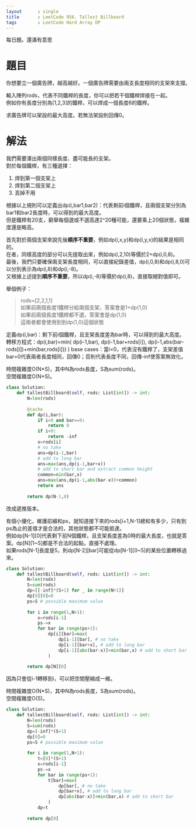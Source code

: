 ```yaml
--- 
layout      : single
title       : LeetCode 956. Tallest Billboard
tags        : LeetCode Hard Array DP
---
```

每日題。還滿有意思

# 題目
你想要立一個廣告牌，越高越好。一個廣告牌需要由兩支長度相同的支架來支撐。  

輸入陣列rods，代表不同鐵桿的長度，你可以把若干個鐵桿焊接在一起。  
例如你有長度分別為[1,2,3]的鐵桿，可以焊成一個長度6的鐵桿。  

求廣告牌可以架設的最大高度。若無法架設則回傳0。  

# 解法
我們需要湊出兩個同樣長度、盡可能長的支架。  
對於每個鐵桿，有三種選擇：  
1. 焊到第一個支架上  
2. 焊到第二個支架上  
3. 丟掉不用  

根據以上規則可以定義出dp(i,bar1,bar2)：代表剩前i個鐵桿，且兩個支架分別為bar1和bar2長度時，可以得到的最大高度。  
但是鐵桿有20支，窮舉每個選或不選高達2^20種可能，還要乘上20個狀態，複雜度還是略高。  

首先對於兩個支架來說先後**順序不重要**，例如dp(i,x,y)和dp(i,y,x)的結果是相同的。  
在者，同樣高度的部分可以先提取出來，例如dp(i,2,10)等價於2+dp(i,0,8)。  
最後，我們只要確保兩支架長度相同，可以直接紀錄差值，dp(i,0,8)和dp(i,8,0)可以分別表示為dp(i,8)和dp(i,-8)。  
又根據上述提到**順序不重要**，所以dp(i,-8)等價於dp(i,8)，直接取絕對值即可。  

舉個例子：  
> rods=[2,2,1,1]  
> 如果前兩個長度1鐵桿分給兩個支架，答案會是1+dp(1,0)  
> 如果前兩個長度1鐵桿都不選，答案會是dp(1,0)  
> 這兩者都會使用到到dp(1,0)這個狀態  

定義dp(i,bar)：剩下前i個鐵桿，且支架長度差為bar時，可以得到的最大高度。  
轉移方程式：dp(i,bar)=min( dp(i-1,bar), dp(i-1,bar+rods[i]), dp(i-1,abs(bar-rods[i])+min(bar,rods[i])) )
base cases：當i<0，代表沒有鐵桿了，支架差值bar=0代表兩者長度相同，回傳0；否則代表長度不同，回傳-inf使答案無效化。  

時間複雜度O(N\*S)，其中N為rods長度，S為sum(rods)。      
空間複雜度O(N\*S)。  

```python
class Solution:
    def tallestBillboard(self, rods: List[int]) -> int:
        N=len(rods)
        
        @cache
        def dp(i,bar):
            if i<0 and bar==0:
                return 0
            if i<0:
                return -inf
            x=rods[i]
            # no take
            ans=dp(i-1,bar)
            # add to long bar
            ans=max(ans,dp(i-1,bar+x))
            # add to short bar and extract common height
            common=min(bar,x)
            ans=max(ans,dp(i-1,abs(bar-x))+common)
            return ans
        
        return dp(N-1,0)

```

改成遞推版本。  

有個小優化，維護前綴和ps，就知道接下來的rods[i+1,N-1]總和有多少，只有到ps為止的差值才是合法的，其他狀態都不可能抵達。  
例如dp[N-1][0]代表剩下前N個鐵桿，且支架長度差為0時的最大長度，也就是答案。dp[N][1\~S]都是不合法的起點，直接不處理。  
如果rods[N-1]長度是5，則dp[N-2][bar]可能從dp[N-1][0\~5]的某些位置轉移過來。  

```python
class Solution:
    def tallestBillboard(self, rods: List[int]) -> int:
        N=len(rods)
        S=sum(rods)
        dp=[[-inf]*(S+1) for _ in range(N+1)]
        dp[0][0]=0
        ps=S # possible maximum value 
        
        for i in range(1,N+1):
            x=rods[i-1]
            ps-=x
            for bar in range(ps+1):
                dp[i][bar]=max(
                    dp[i-1][bar], # no take
                    dp[i-1][bar+x], # add to long bar
                    dp[i-1][abs(bar-x)]+min(bar,x) # add to short bar
                )
            
        return dp[N][0]
```

因為只會從i-1轉移到i，可以把空間壓縮成一維。  

時間複雜度O(N\*S)，其中N為rods長度，S為sum(rods)。  
空間複雜度O(S)。  

```python
class Solution:
    def tallestBillboard(self, rods: List[int]) -> int:
        N=len(rods)
        S=sum(rods)
        dp=[-inf]*(S+1)
        dp[0]=0
        ps=S # possible maximum value 
        
        for i in range(1,N+1):
            t=[0]*(S+1)
            x=rods[i-1]
            ps-=x
            for bar in range(ps+1):
                t[bar]=max(
                    dp[bar], # no take
                    dp[bar+x], # add to long bar
                    dp[abs(bar-x)]+min(bar,x) # add to short bar
                )
            dp=t
            
        return dp[0]
```
